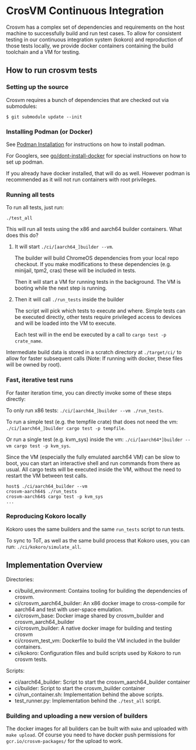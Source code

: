 # CrosVM Continuous Integration

Crosvm has a complex set of dependencies and requirements on the host machine to
successfully build and run test cases. To allow for consistent testing in our
continuous integration system (kokoro) and reproduction of those tests locally,
we provide docker containers containing the build toolchain and a VM for
testing.

## How to run crosvm tests

### Setting up the source

Crosvm requires a bunch of dependencies that are checked out via submodules:

```
$ git submodule update --init
```

### Installing Podman (or Docker)

See [Podman Installation](https://podman.io/getting-started/installation) for
instructions on how to install podman.

For Googlers, see [go/dont-install-docker](http://go/dont-install-docker) for
special instructions on how to set up podman.

If you already have docker installed, that will do as well. However podman is
recommended as it will not run containers with root privileges.

### Running all tests

To run all tests, just run:

```
./test_all
```

This will run all tests using the x86 and aarch64 builder containers. What does
this do?

1.  It will start `./ci/[aarch64_]builder --vm`.

    The builder will build ChromeOS dependencies from your local repo checkout.
    If you make modifications to these dependencies (e.g. minijail, tpm2, cras)
    these will be included in tests.

    Then it will start a VM for running tests in the background. The VM is
    booting while the next step is running.

2.  Then it will call `./run_tests` inside the builder

    The script will pick which tests to execute and where. Simple tests can be
    executed directly, other tests require privileged access to devices and will
    be loaded into the VM to execute.

    Each test will in the end be executed by a call to `cargo test -p
    crate_name`.

Intermediate build data is stored in a scratch directory at `./target/ci/` to
allow for faster subsequent calls (Note: If running with docker, these files
will be owned by root).

### Fast, iterative test runs

For faster iteration time, you can directly invoke some of these steps directly:

To only run x86 tests: `./ci/[aarch64_]builder --vm ./run_tests`.

To run a simple test (e.g. the tempfile crate) that does not need the vm:
`./ci/[aarch64_]builder cargo test -p tempfile`.

Or run a single test (e.g. kvm_sys) inside the vm: `./ci/[aarch64*]builder --vm
cargo test -p kvm_sys`.

Since the VM (especially the fully emulated aarch64 VM) can be slow to boot, you
can start an interactive shell and run commands from there as usual. All cargo
tests will be executed inside the VM, without the need to restart the VM between
test calls.

```
host$ ./ci/aarch64_builder --vm
crosvm-aarch64$ ./run_tests
crosvm-aarch64$ cargo test -p kvm_sys
...
```

### Reproducing Kokoro locally

Kokoro uses the same builders and the same `run_tests` script to run tests.

To sync to ToT, as well as the same build process that Kokoro uses, you can run:
`./ci/kokoro/simulate_all`.

## Implementation Overview

Directories:

-   ci/build_environment: Contains tooling for building the dependencies of
    crosvm.
-   ci/crosvm_aarch64_builder: An x86 docker image to cross-compile for aarch64
    and test with user-space emulation.
-   ci/crosvm_base: Docker image shared by crosvm_builder and
    crosvm_aarch64_builder
-   ci/crosvm_builder: A native docker image for building and testing crosvm
-   ci/crosvm_test_vm: Dockerfile to build the VM included in the builder
    containers.
-   ci/kokoro: Configuration files and build scripts used by Kokoro to run
    crosvm tests.

Scripts:

-   ci/aarch64_builder: Script to start the crosvm_aarch64_builder container
-   ci/builder: Script to start the crosvm_builder container
-   ci/run_container.sh: Implementation behind the above scripts.
-   test_runner.py: Implementation behind the `./test_all` script.

### Building and uploading a new version of builders

The docker images for all builders can be built with `make` and uploaded with
`make upload`. Of course you need to have docker push permissions for
`gcr.io/crosvm-packages/` for the upload to work.
